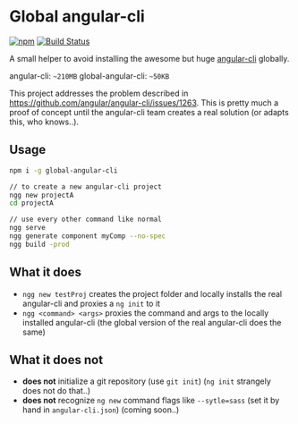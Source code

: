 # Global angular-cli

[![npm][npm-badge]][npm-badge-url]
[![Build Status](https://travis-ci.org/niklas-dahl/global-angular-cli.svg?branch=master)](https://travis-ci.org/niklas-dahl/global-angular-cli)

A small helper to avoid installing the awesome but huge [angular-cli](https://github.com/angular/angular-cli) globally.

angular-cli: `~210MB`
global-angular-cli: `~50KB`

This project addresses the problem described in https://github.com/angular/angular-cli/issues/1263.
This is pretty much a proof of concept until the angular-cli team creates a real solution (or adapts this, who knows..).

## Usage

```bash
npm i -g global-angular-cli

// to create a new angular-cli project
ngg new projectA
cd projectA

// use every other command like normal
ngg serve
ngg generate component myComp --no-spec
ngg build -prod
```

## What it does
* `ngg new testProj` creates the project folder and locally installs the real angular-cli and proxies a `ng init` to it 
* `ngg <command> <args>` proxies the command and args to the locally installed angular-cli (the global version of the real angular-cli does the same)

## What it does not
* __does not__ initialize a git repository (use `git init`) (`ng init` strangely does not do that..)
* __does not__ recognize `ng new` command flags like `--sytle=sass` (set it by hand in `angular-cli.json`) (coming soon..)

[npm-badge]: https://img.shields.io/npm/v/global-angular-cli.svg
[npm-badge-url]: https://www.npmjs.com/package/global-angular-cli
